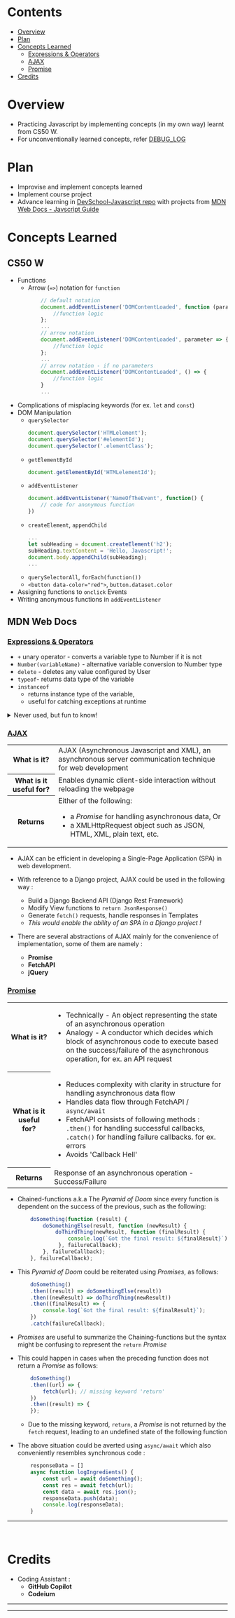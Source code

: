 # Contents
- [Overview](#overview)
- [Plan](#plan)
- [Concepts Learned](#concepts-learned)
    - [Expressions & Operators](#expressions--operators)
    - [AJAX](#ajax)
    - [Promise](#promise)
- [Credits](#credits)


# Overview
- Practicing Javascript by implementing concepts (in my own way) learnt from CS50 W.
- For unconventionally learned concepts, refer [DEBUG_LOG](/javascript/docs/DEBUG_LOG.md)

# Plan
- Improvise and implement concepts learned
- Implement course project
- Advance learning in [DevSchool-Javascript repo](https://github.com/prak112/DevSchool-Javascript) with projects from [MDN Web Docs - Javscript Guide](https://developer.mozilla.org/en-US/docs/Learn/JavaScript)

# Concepts Learned
## CS50 W
- Functions
    - Arrow  (`=>`) notation for `function`
        ```javascript
            // default notation
            document.addEventListener('DOMContentLoaded', function (parameter) {
                //function logic
            };
            ...
            // arrow notation
            document.addEventListener('DOMContentLoaded', parameter => {
                //function logic
            };
            ...
            // arrow notation - if no parameters
            document.addEventListener('DOMContentLoaded', () => {
                //function logic
            }
            ...
        ```
- Complications of misplacing keywords (for ex. `let` and `const`)
- DOM Manipulation
    - `querySelector`
        ```javascript
        document.querySelector('HTMLelement');
        document.querySelector('#elementId');
        document.querySelector('.elementClass');
        ```
    - `getElementById`
        ```javascript
        document.getElementById('HTMLelementId');
        ```        
    - `addEventListener`
        ```javascript
        document.addEventListener('NameOfTheEvent', function() {
            // code for anonymous function
        })
        ```
    - `createElement`, `appendChild`
        ```javascript
        ...
        let subHeading = document.createElement('h2');
        subHeading.textContent = 'Hello, Javascript!';
        document.body.appendChild(subHeading);
        ...        
        ```
    - `querySelectorAll`, `forEach(function())`
    - `<button data-color="red">`, `button.dataset.color` 
- Assigning functions to `onclick` Events
- Writing anonymous functions in `addEventListener`

## MDN Web Docs
### [Expressions & Operators](https://developer.mozilla.org/en-US/docs/Web/JavaScript/Guide/Expressions_and_operators)
- `+` unary operator - converts a variable type to Number if it is not
- `Number(variableName)` - alternative variable conversion to Number type
- `delete` - deletes any value configured by User
- `typeof`- returns data type of the variable
- `instanceof`
    - returns instance type of the variable,
    - useful for catching exceptions at runtime

<details>
    <summary>Never used, but fun to know!</summary>

- [Bitwise Operators](https://developer.mozilla.org/en-US/docs/Web/JavaScript/Guide/Expressions_and_operators#bitwise_operators) 
    - comparison of numerals in binary representation
- Prepared a [numeral converter](/javascript/base-converter) to convert decimal numbers to binary, octal or hexadecimal
- Assignment operators for 
    - shifting bits left or right
    - bitwise AND, OR, XOR assignments
    - logical AND, OR assignments
</details>


### [AJAX](https://developer.mozilla.org/en-US/docs/Glossary/AJAX) 
<table>
    <tr>
        <th>What is it?</th>
        <td>AJAX (Asynchronous Javascript and XML), an asynchronous server communication technique for web development</td>
    </tr>
    <tr>
        <th>What is it useful for?</th>
        <td>Enables dynamic client-side interaction without reloading the webpage</td>
    </tr>
    <tr>
        <th>Returns</th>
        <td>Either of the following:
            <ul>
                <li>a <em>Promise</em> for handling asynchronous data, Or</li>
                <li> a XMLHttpRequest object such as JSON, HTML, XML, plain text, etc.</li>
            </ul>
        </td>
    </tr>
</table>

- AJAX can be efficient in developing a Single-Page Application (SPA) in web development.
- With reference to a Django project, AJAX could be used in the following way :
    - Build a Django Backend API (Django Rest Framework)
    - Modify View functions to `return JsonResponse()`
    - Generate `fetch()` requests, handle responses in Templates
    - *This would enable the ability of an SPA in a Django project !*

- There are several abstractions of AJAX mainly for the convenience of implementation, some of them are namely :
    - **Promise**
    - **FetchAPI**
    - **jQuery**


### [Promise](https://developer.mozilla.org/en-US/docs/Web/JavaScript/Guide/Using_promises)
<table>
    <tr>
        <th>What is it?</th>
        <td>
        <ul>
            <li>Technically - An object representing the state of an asynchronous operation</li>
            <li>Analogy - A conductor which decides which block of asynchronous code to execute based on the success/failure of the asynchronous operation, for ex. an API request</li>
        </ul>
        </td>
    </tr>
    <tr>
        <th>What is it useful for?</th>
        <td>
            <ul>
                <li>Reduces complexity with clarity in structure for handling asynchronous data flow</li>
                <li>Handles data flow through FetchAPI / <code>async/await</code> </li>
                <li>FetchAPI consists of following methods : <code>.then()</code> for handling successful callbacks, <code>.catch()</code> for handling failure callbacks. for ex. errors</li>
                <li>Avoids 'Callback Hell' </li>
            </ul>
        </td>
    </tr>
    <tr>
        <th>Returns</th>
        <td>Response of an asynchronous operation - Success/Failure</td>
    </tr>
</table>


- Chained-functions a.k.a The *Pyramid of Doom* since every function is dependent on the success of the previous, such as the following:
    ```javascript
        doSomething(function (result) {
            doSomethingElse(result, function (newResult) {
                doThirdThing(newResult, function (finalResult) {
                    console.log(`Got the final result: ${finalResult}`);
                 }, failureCallback);
            }, failureCallback);
        }, failureCallback);
    ```

- This *Pyramid of Doom* could be reiterated using *Promises*, as follows:
    ```javascript
        doSomething()
        .then((result) => doSomethingElse(result))
        .then((newResult) => doThirdThing(newResult))
        .then((finalResult) => {
            console.log(`Got the final result: ${finalResult}`);
        })
        .catch(failureCallback);
    ```

- *Promises* are useful to summarize the Chaining-functions but the syntax might be confusing to represent the `return` *Promise*
- This could happen in cases when the preceding function does not return a *Promise* as follows:
    ```javascript
        doSomething()
        .then((url) => {
            fetch(url); // missing keyword 'return'
        })
        .then((result) => {
        });

    ```
    - Due to the missing keyword, `return`, a *Promise* is not returned by the `fetch` request, leading to an undefined state of the following function

- The above situation could be averted using `async/await` which also conveniently resembles synchronous code :
    ```javascript
        responseData = []
        async function logIngredients() {
            const url = await doSomething();
            const res = await fetch(url);
            const data = await res.json();
            responseData.push(data);
            console.log(responseData);
        }
    ```


<!-- ### [Classes](https://developer.mozilla.org/en-US/docs/Web/JavaScript/Guide/Using_classes)
- *...Understanding In Progress...* -->

<hr>
<br>

# Credits
- Coding Assistant :  
    - **GitHub Copilot**
    - **Codeium**

<hr>
<hr>
<br>